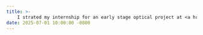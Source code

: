 ```yaml
---
title: >-
    I strated my internship for an early stage optical project at <a href="https://x.company/" target="_blank">Google X, the moonshot factory.</a>
date: 2025-07-01 10:00:00 -0800
---
```


